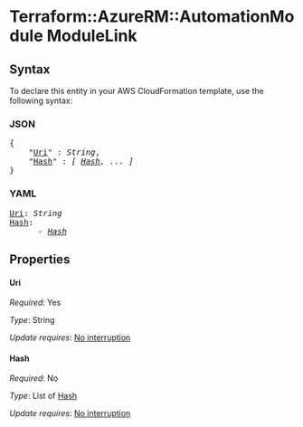 # Terraform::AzureRM::AutomationModule ModuleLink

## Syntax

To declare this entity in your AWS CloudFormation template, use the following syntax:

### JSON

<pre>
{
    "<a href="#uri" title="Uri">Uri</a>" : <i>String</i>,
    "<a href="#hash" title="Hash">Hash</a>" : <i>[ <a href="modulelink-hash.md">Hash</a>, ... ]</i>
}
</pre>

### YAML

<pre>
<a href="#uri" title="Uri">Uri</a>: <i>String</i>
<a href="#hash" title="Hash">Hash</a>: <i>
      - <a href="modulelink-hash.md">Hash</a></i>
</pre>

## Properties

#### Uri

_Required_: Yes

_Type_: String

_Update requires_: [No interruption](https://docs.aws.amazon.com/AWSCloudFormation/latest/UserGuide/using-cfn-updating-stacks-update-behaviors.html#update-no-interrupt)

#### Hash

_Required_: No

_Type_: List of <a href="modulelink-hash.md">Hash</a>

_Update requires_: [No interruption](https://docs.aws.amazon.com/AWSCloudFormation/latest/UserGuide/using-cfn-updating-stacks-update-behaviors.html#update-no-interrupt)


